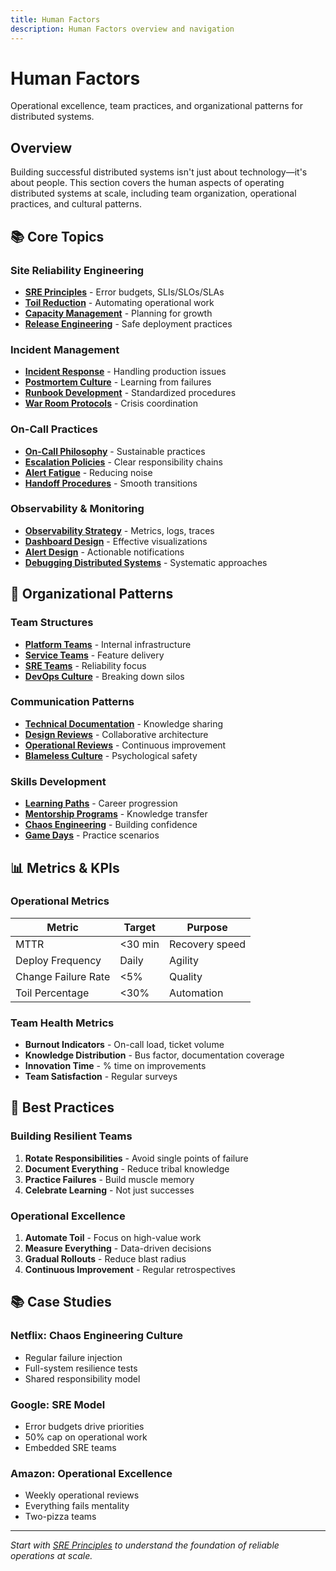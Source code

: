 ```yaml
---
title: Human Factors
description: Human Factors overview and navigation
---
```


# Human Factors

Operational excellence, team practices, and organizational patterns for distributed systems.

## Overview

Building successful distributed systems isn't just about technology—it's about people. This section covers the human aspects of operating distributed systems at scale, including team organization, operational practices, and cultural patterns.

## 📚 Core Topics

### Site Reliability Engineering
- **[SRE Principles](sre-practices.mdindex.md)** - Error budgets, SLIs/SLOs/SLAs
- **[Toil Reduction](knowledge-management.mdindex.md)** - Automating operational work
- **[Capacity Management](../tools/capacity-calculator.mdindex.md)** - Planning for growth
- **[Release Engineering](incident-response.mdindex.md)** - Safe deployment practices

### Incident Management
- **[Incident Response](incident-response.md)** - Handling production issues
- **[Postmortem Culture](blameless-postmortems.mdindex.md)** - Learning from failures
- **[Runbook Development](runbooks-playbooks.mdindex.md)** - Standardized procedures
- **[War Room Protocols](incident-response.mdindex.md)** - Crisis coordination

### On-Call Practices
- **[On-Call Philosophy](oncall-culture.mdindex.md)** - Sustainable practices
- **[Escalation Policies](incident-response.mdindex.md)** - Clear responsibility chains
- **[Alert Fatigue](observability-stacks.mdindex.md)** - Reducing noise
- **[Handoff Procedures](oncall-culture.mdindex.md)** - Smooth transitions

### Observability & Monitoring
- **[Observability Strategy](observability-stacks.mdindex.md)** - Metrics, logs, traces
- **[Dashboard Design](observability-stacks.mdindex.md)** - Effective visualizations
- **[Alert Design](observability-stacks.mdindex.md)** - Actionable notifications
- **[Debugging Distributed Systems](incident-response.mdindex.md)** - Systematic approaches

## 🏢 Organizational Patterns

### Team Structures
- **[Platform Teams](platform-teams/)** - Internal infrastructure
- **[Service Teams](service-teams/)** - Feature delivery
- **[SRE Teams](sre-teams/)** - Reliability focus
- **[DevOps Culture](devops-culture/)** - Breaking down silos

### Communication Patterns
- **[Technical Documentation](technical-documentation/)** - Knowledge sharing
- **[Design Reviews](design-reviews/)** - Collaborative architecture
- **[Operational Reviews](operational-reviews/)** - Continuous improvement
- **[Blameless Culture](blameless-culture/)** - Psychological safety

### Skills Development
- **[Learning Paths](../architects-handbook/learning-paths/)** - Career progression
- **[Mentorship Programs](mentorship/)** - Knowledge transfer
- **[Chaos Engineering](chaos-engineering.md)** - Building confidence
- **[Game Days](game-days/)** - Practice scenarios

## 📊 Metrics & KPIs

### Operational Metrics
| Metric | Target | Purpose |
|--------|--------|---------|
| MTTR | <30 min | Recovery speed |
| Deploy Frequency | Daily | Agility |
| Change Failure Rate | <5% | Quality |
| Toil Percentage | <30% | Automation |

### Team Health Metrics
- **Burnout Indicators** - On-call load, ticket volume
- **Knowledge Distribution** - Bus factor, documentation coverage
- **Innovation Time** - % time on improvements
- **Team Satisfaction** - Regular surveys

## 🎯 Best Practices

### Building Resilient Teams
1. **Rotate Responsibilities** - Avoid single points of failure
2. **Document Everything** - Reduce tribal knowledge
3. **Practice Failures** - Build muscle memory
4. **Celebrate Learning** - Not just successes

### Operational Excellence
1. **Automate Toil** - Focus on high-value work
2. **Measure Everything** - Data-driven decisions
3. **Gradual Rollouts** - Reduce blast radius
4. **Continuous Improvement** - Regular retrospectives

## 📚 Case Studies

### Netflix: Chaos Engineering Culture
- Regular failure injection
- Full-system resilience tests
- Shared responsibility model

### Google: SRE Model
- Error budgets drive priorities
- 50% cap on operational work
- Embedded SRE teams

### Amazon: Operational Excellence
- Weekly operational reviews
- Everything fails mentality
- Two-pizza teams

---

*Start with [SRE Principles](sre-practices.mdindex.md) to understand the foundation of reliable operations at scale.*